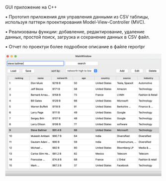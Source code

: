 GUI приложение на C++

• Прототип приложения для управления данными из CSV таблицы, используя паттерн проектирования
Model-View-Controller (MVC). 

• Реализованы функции: добавление, редактирование, удаление данных, простой поиск, загрузка и сохранение данных в CSV файл.

• Отчет по проектуи более подробное описание в файле reportpr

<div align="center"> <img src="interface.png" width=600>
